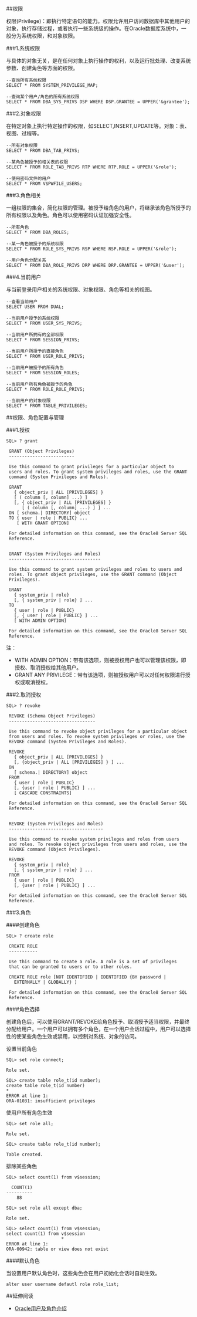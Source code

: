 ##权限

权限(Privilege)：即执行特定语句的能力。权限允许用户访问数据库中其他用户的对象，执行存储过程，或者执行一些系统级的操作。在Oracle数据库系统中，一般分为系统权限，和对象权限。

###1.系统权限

与具体的对象无关，是在任何对象上执行操作的权利，以及运行批处理、改变系统参数、创建角色等方面的权限。
	
	--查询所有系统权限
	SELECT * FROM SYSTEM_PRIVILEGE_MAP;
	
	--查询某个用户/角色的所有系统权限
	SELECT * FROM DBA_SYS_PRIVS DSP WHERE DSP.GRANTEE = UPPER('&grantee');	
	
###2.对象权限

在特定对象上执行特定操作的权限，如SELECT,INSERT,UPDATE等。对象：表、视图、过程等。
	
	--所有对象权限
	SELECT * FROM DBA_TAB_PRIVS;
	
	--某角色被授予的相关表的权限
	SELECT * FROM ROLE_TAB_PRIVS RTP WHERE RTP.ROLE = UPPER('&role');
	
	--使用密码文件的用户
	SELECT * FROM V$PWFILE_USERS;
	
###3.角色相关

一组权限的集合，简化权限的管理。被授予给角色的用户，将继承该角色所授予的所有权限以及角色。角色可以使用密码认证加强安全性。
	
	--所有角色
	SELECT * FROM DBA_ROLES;
	
	--某一角色被授予的系统权限
	SELECT * FROM ROLE_SYS_PRIVS RSP WHERE RSP.ROLE = UPPER('&role');
	
	--用户角色分配关系
	SELECT * FROM DBA_ROLE_PRIVS DRP WHERE DRP.GRANTEE = UPPER('&user');
	
###4.当前用户

与当前登录用户相关的系统权限、对象权限、角色等相关的视图。

	--查看当前用户
	SELECT USER FROM DUAL;
	
	--当前用户授予的系统权限
	SELECT * FROM USER_SYS_PRIVS;
	
	--当前用户所拥有的全部权限
	SELECT * FROM SESSION_PRIVS;
	
	--当前用户所授予的直接角色
	SELECT * FROM USER_ROLE_PRIVS;
	
	--当前用户被授予的所有角色
	SELECT * FROM SESSION_ROLES;
	
	--当前用户所有角色被授予的角色
	SELECT * FROM ROLE_ROLE_PRIVS;
	
	--当前用户的对象权限
	SELECT * FROM TABLE_PRIVILEGES;
	
##权限、角色配置与管理

###1.授权

	SQL> ? grant
	
	 GRANT (Object Privileges)
	 -------------------------
	
	 Use this command to grant privileges for a particular object to
	 users and roles. To grant system privileges and roles, use the GRANT
	 command (System Privileges and Roles).
	
	 GRANT
	   { object_priv | ALL [PRIVILEGES] }
	   [ ( column [, column] ...) ]
	   [, { object_priv | ALL [PRIVILEGES] }
	      [ ( column [, column] ...) ] ] ...
	 ON [ schema.| DIRECTORY] object
	 TO { user | role | PUBLIC} ...
	    [ WITH GRANT OPTION]
	
	 For detailed information on this command, see the Oracle8 Server SQL
	 Reference.
	
	
	 GRANT (System Privileges and Roles)
	 -----------------------------------
	
	 Use this command to grant system privileges and roles to users and
	 roles. To grant object privileges, use the GRANT command (Object
	 Privileges).
	
	 GRANT
	   { system_priv | role}
	   [, { system_priv | role} ] ...
	 TO
	   { user | role | PUBLIC}
	   [, { user | role | PUBLIC} ] ...
	   [ WITH ADMIN OPTION]
	
	 For detailed information on this command, see the Oracle8 Server SQL
	 Reference.

注：

*  WITH ADMIN OPTION：带有该选项，则被授权用户也可以管理该权限，即授权、取消授权给其他用户。
* GRANT ANY PRIVILEGE：带有该选项，则被授权用户可以对任何权限进行授权或取消授权。

###2.取消授权

	SQL> ? revoke
	
	 REVOKE (Schema Object Privileges)
	 ---------------------------------
	
	 Use this command to revoke object privileges for a particular object
	 from users and roles. To revoke system privileges or roles, use the
	 REVOKE command (System Privileges and Roles).
	
	 REVOKE
	   { object_priv | ALL [PRIVILEGES] }
	   [, {object_priv | ALL [PRIVILEGES] } ] ...
	 ON
	   [ schema.| DIRECTORY] object
	 FROM
	   { user | role | PUBLIC}
	   [, {user | role | PUBLIC} ] ...
	   [ CASCADE CONSTRAINTS]
	
	 For detailed information on this command, see the Oracle8 Server SQL
	 Reference.
	
	
	 REVOKE (System Privileges and Roles)
	 ------------------------------------
	
	 Use this command to revoke system privileges and roles from users
	 and roles. To revoke object privileges from users and roles, use the
	 REVOKE command (Object Privileges).
	
	 REVOKE
	   { system_priv | role}
	   [, { system_priv | role} ] ...
	 FROM
	   { user | role | PUBLIC}
	   [, {user | role | PUBLIC} ] ...
	
	 For detailed information on this command, see the Oracle8 Server SQL
	 Reference.

###3.角色

####创建角色

	SQL> ? create role
	
	 CREATE ROLE
	 -----------
	
	 Use this command to create a role. A role is a set of privileges
	 that can be granted to users or to other roles.
	
	 CREATE ROLE role [NOT IDENTIFIED | IDENTIFIED {BY password |
	   EXTERNALLY | GLOBALLY} ]
	
	 For detailed information on this command, see the Oracle8 Server SQL
	 Reference.

####角色选择

创建角色后，可以使用GRANT/REVOKE给角色授予、取消授予适当权限，并最终分配给用户。一个用户可以拥有多个角色，在一个用户会话过程中，用户可以选择性的使某些角色生效或禁用，以控制对系统、对象的访问。

设置当前角色

	SQL> set role connect;
	
	Role set.
	
	SQL> create table role_t(id number);
	create table role_t(id number)
	*
	ERROR at line 1:
	ORA-01031: insufficient privileges
	

使用户所有角色生效

	SQL> set role all;
	
	Role set.

	SQL> create table role_t(id number);
	
	Table created.
	
排除某些角色

	SQL> select count(1) from v$session;
	
	  COUNT(1)
	----------
		88
	
	SQL> set role all except dba;
	
	Role set.
	
	SQL> select count(1) from v$session;
	select count(1) from v$session
	                     *
	ERROR at line 1:
	ORA-00942: table or view does not exist

####默认角色

当设置用户默认角色时，这些角色会在用户初始化会话时自动生效。

	alter user username defautl role role_list;

##延伸阅读

* [Oracle用户及角色介绍](http://blog.csdn.net/tianlesoftware/article/details/4786956)